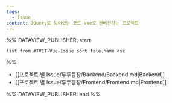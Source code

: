 ```yaml
---
tags:
  - Issue
content: JQuery로 되어있는 코드 Vue로 컨버전하는 프로젝트
---
```


%% DATAVIEW_PUBLISHER: start
```dataview
list from #TVET-Vue-Issue sort file.name asc
```
%%

- [[프로젝트 별 Issue/투두등장/Backend/Backend.md|Backend]]
- [[프로젝트 별 Issue/투두등장/Frontend/Frontend.md|Frontend]]

%% DATAVIEW_PUBLISHER: end %%